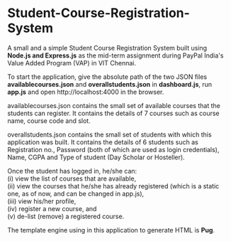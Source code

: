 # Student-Course-Registration-System
A small and a simple Student Course Registration System built using **Node.js and Express.js** as the mid-term assignment during PayPal India's Value Added Program (VAP) in VIT Chennai. 

To start the application, give the absolute path of the two JSON files **availablecourses.json** and **overallstudents.json** in **dashboard.js**, run **app.js** and open http://localhost:4000 in the browser. 

availablecourses.json contains the small set of available courses that the students can register. It contains the details of 7 courses such as course name, course code and slot. 

overallstudents.json contains the small set of students with which this application was built. It contains the details of 6 students such as Registration no., Password (both of which are used as login credentials), Name, CGPA and Type of student (Day Scholar or Hosteller). 

Once the student has logged in, he/she can: \
(i) view the list of courses that are available, \
(ii) view the courses that he/she has already registered (which is a static one, as of now, and can be changed in app.js), \
(iii) view his/her profile, \
(iv) register a new course, and \
(v) de-list (remove) a registered course. 

The template engine using in this application to generate HTML is **Pug**. 

